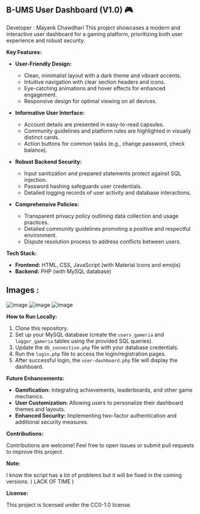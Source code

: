 
## B-UMS User Dashboard (V1.0) 🎮
Developer : Mayank Chawdhari
This project showcases a modern and interactive user dashboard for a gaming platform, prioritizing both user experience and robust security.

**Key Features:**

*   **User-Friendly Design:**
    *   Clean, minimalist layout with a dark theme and vibrant accents.
    *   Intuitive navigation with clear section headers and icons.
    *   Eye-catching animations and hover effects for enhanced engagement.
    *   Responsive design for optimal viewing on all devices.

*   **Informative User Interface:**
    *   Account details are presented in easy-to-read capsules.
    *   Community guidelines and platform rules are highlighted in visually distinct cards.
    *   Action buttons for common tasks (e.g., change password, check balance).

*   **Robust Backend Security:**
    *   Input sanitization and prepared statements protect against SQL injection.
    *   Password hashing safeguards user credentials.
    *   Detailed logging records of user activity and database interactions.

*   **Comprehensive Policies:**
    *   Transparent privacy policy outlining data collection and usage practices.
    *   Detailed community guidelines promoting a positive and respectful environment.
    *   Dispute resolution process to address conflicts between users.

**Tech Stack:**

*   **Frontend:** HTML, CSS, JavaScript (with Material Icons and emojis)
*   **Backend:** PHP (with MySQL database)
## Images :
![image](https://github.com/BOSS294/Gameria-Website/assets/72921622/9148425e-e39d-4c02-a7ec-0aa00f155973)
![image](https://github.com/BOSS294/Gameria-Website/assets/72921622/89ad50c0-2836-4ed8-9ecf-d4153a924202)
![image](https://github.com/BOSS294/Gameria-Website/assets/72921622/3ca0c67c-5f76-4a3d-8c92-9e6b07bc79c0)

**How to Run Locally:**

1.  Clone this repository.
2.  Set up your MySQL database (create the `users_gameria` and `logger_gameria` tables using the provided SQL queries).
3.  Update the `db_connection.php` file with your database credentials.
4.  Run the `login.php` file to access the login/registration pages.
5.  After successful login, the `user-dashboard.php` file will display the dashboard.

**Future Enhancements:**

*   **Gamification:** Integrating achievements, leaderboards, and other game mechanics.
*   **User Customization:** Allowing users to personalize their dashboard themes and layouts.
*   **Enhanced Security:** Implementing two-factor authentication and additional security measures.

**Contributions:**

Contributions are welcome! Feel free to open issues or submit pull requests to improve this project.

**Note:**

I know the script has a lot of problems but it will be fixed in the coming versions. ( LACK OF TIME )

**License:**

This project is licensed under the CC0-1.0 license.




